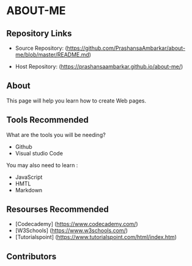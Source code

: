 # ABOUT-ME
## Repository Links
* Source Repository: (https://github.com/PrashansaAmbarkar/about-me/blob/master/README.md)

* Host Repository: (https://prashansaambarkar.github.io/about-me/)
## About
This page will help you learn how to create Web pages.
## Tools Recommended
What are the tools you will be needing?
- Github
- Visual studio Code

You may also need to learn :
- JavaScript
- HMTL
- Markdown

## Resourses Recommended
* [Codecademy] (https://www.codecademy.com/)
* [W3Schools] (https://www.w3schools.com/)
* [Tutorialspoint] (https://www.tutorialspoint.com/html/index.htm)

## Contributors
